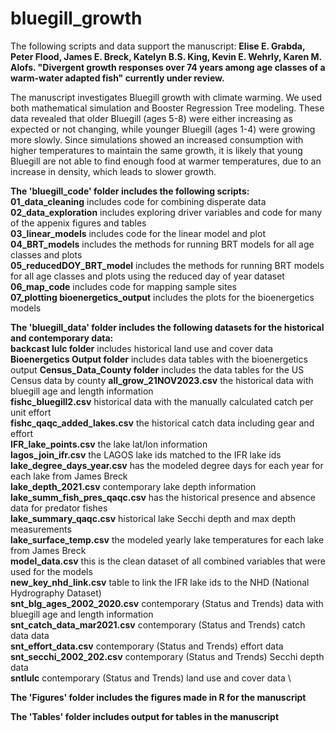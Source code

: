 # bluegill_growth
The following scripts and data support the manuscript: **Elise E. Grabda, Peter Flood, James E. Breck, Katelyn B.S. King, Kevin E. Wehrly, Karen M. Alofs. "Divergent growth responses over 74 years among age classes of a warm-water adapted fish" currently under review.**

The manuscript investigates Bluegill growth with climate warming. We used both mathematical simulation and Booster Regression Tree modeling. These data revealed that older Bluegill (ages 5-8) were either increasing as expected or not changing, while younger Bluegill (ages 1-4) were growing more slowly. Since simulations showed an increased consumption with higher temperatures to maintain the same growth, it is likely that young Bluegill are not able to find enough food at warmer temperatures, due to an increase in density, which leads to slower growth. 



**The 'bluegill_code' folder includes the following scripts:** \
**01_data_cleaning** includes code for combining disperate data \
**02_data_exploration** includes exploring driver variables and code for many of the appenix figures and tables\
**03_linear_models** includes code for the linear model and plot\
**04_BRT_models** includes the methods for running BRT models for all age classes and plots \
**05_reducedDOY_BRT_model** includes the methods for running BRT models for all age classes and plots using the reduced day of year dataset \
**06_map_code** includes code for mapping sample sites \
**07_plotting bioenergetics_output** includes the plots for the bioenergetics models  


**The 'bluegill_data' folder includes the following datasets for the historical and contemporary data:** \
**backcast lulc folder** includes historical land use and cover data 
**Bioenergetics Output folder** includes data tables with the bioenergetics output
**Census_Data_County folder** includes the data tables for the US Census data by county 
**all_grow_21NOV2023.csv** the historical data with bluegill age and length information \
**fishc_bluegill2.csv**   historical data with the manually calculated catch per unit effort  \
**fishc_qaqc_added_lakes.csv**  the historical catch data including gear and effort  \
**IFR_lake_points.csv**   the lake lat/lon information \
**lagos_join_ifr.csv**   the LAGOS lake ids matched to the IFR lake ids \
**lake_degree_days_year.csv** has the modeled degree days for each year for each lake from James Breck \
**lake_depth_2021.csv** contemporary lake depth information  \
**lake_summ_fish_pres_qaqc.csv** has the historical presence and absence data for predator fishes  \
**lake_summary_qaqc.csv** historical lake Secchi depth and max depth measurements  \
**lake_surface_temp.csv** the modeled yearly lake temperatures for each lake from James Breck \
**model_data.csv**  this is the clean dataset of all combined variables that were used for the models \
**new_key_nhd_link.csv**  table to link the IFR lake ids to the NHD (National Hydrography Dataset) \
**snt_blg_ages_2002_2020.csv** contemporary (Status and Trends) data with bluegill age and length information \
**snt_catch_data_mar2021.csv** contemporary (Status and Trends) catch data data \
**snt_effort_data.csv** contemporary (Status and Trends) effort data \
**snt_secchi_2002_202.csv** contemporary (Status and Trends) Secchi depth data \
**sntlulc**  contemporary (Status and Trends) land use and cover data \


**The 'Figures' folder includes the figures made in R for the manuscript**

**The 'Tables' folder includes output for tables in the manuscript**
